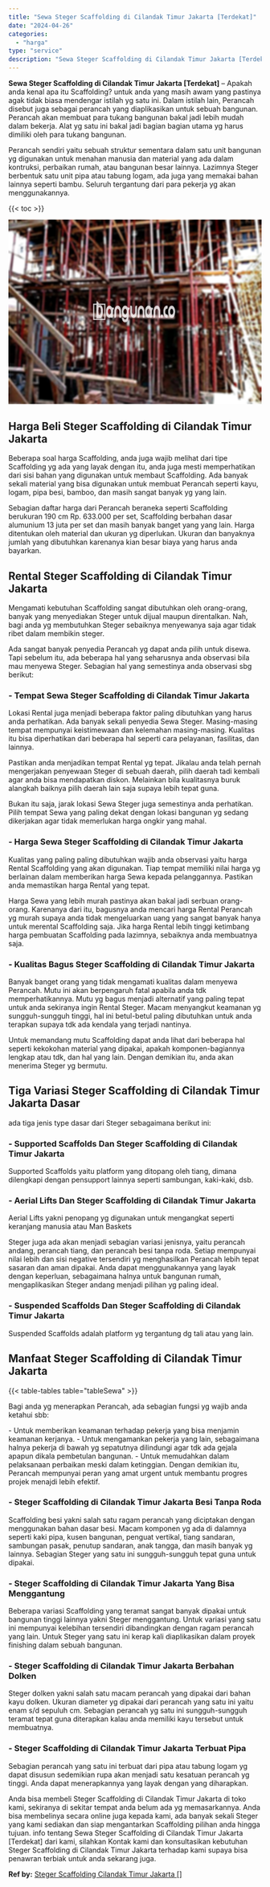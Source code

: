 ```yaml
---
title: "Sewa Steger Scaffolding di Cilandak Timur Jakarta [Terdekat]"
date: "2024-04-26"
categories: 
  - "harga"
type: "service"
description: "Sewa Steger Scaffolding di Cilandak Timur Jakarta [Terdekat]. Anda bisa membeli Steger Scaffolding di Cilandak Timur Jakarta di toko kami, sekiranya di sekit..."
---
```


**Sewa Steger Scaffolding di Cilandak Timur Jakarta \[Terdekat\]** – Apakah anda kenal apa itu Scaffolding? untuk anda yang masih awam yang pastinya agak tidak biasa mendengar istilah yg satu ini. Dalam istilah lain, Perancah disebut juga sebagai perancah yang diaplikasikan untuk sebuah bangunan. Perancah akan membuat para tukang bangunan bakal jadi lebih mudah dalam bekerja. Alat yg satu ini bakal jadi bagian bagian utama yg harus dimiliki oleh para tukang bangunan.

Perancah sendiri yaitu sebuah struktur sementara dalam satu unit bangunan yg digunakan untuk menahan manusia dan material yang ada dalam kontruksi, perbaikan rumah, atau bangunan besar lainnya. Lazimnya Steger berbentuk satu unit pipa atau tabung logam, ada juga yang memakai bahan lainnya seperti bambu. Seluruh tergantung dari para pekerja yg akan menggunakannya.

{{< toc >}}

![Sewa Steger Scaffolding di Cilandak Timur Jakarta [Terdekat]](/images/sewa-scaffolding-steger-10.png)

## Harga Beli Steger Scaffolding di Cilandak Timur Jakarta

Beberapa soal harga Scaffolding, anda juga wajib melihat dari tipe Scaffolding yg ada yang layak dengan itu, anda juga mesti memperhatikan dari sisi bahan yang digunakan untuk membaut Scaffolding. Ada banyak sekali material yang bisa digunakan untuk membuat Perancah seperti kayu, logam, pipa besi, bamboo, dan masih sangat banyak yg yang lain.

Sebagian daftar harga dari Perancah beraneka seperti Scaffolding berukuran 190 cm Rp. 633.000 per set, Scaffolding berbahan dasar alumunium 13 juta per set dan masih banyak banget yang yang lain. Harga ditentukan oleh material dan ukuran yg diperlukan. Ukuran dan banyaknya jumlah yang dibutuhkan karenanya kian besar biaya yang harus anda bayarkan.

## Rental Steger Scaffolding di Cilandak Timur Jakarta

Mengamati kebutuhan Scaffolding sangat dibutuhkan oleh orang-orang, banyak yang menyediakan Steger untuk dijual maupun direntalkan. Nah, bagi anda yg membutuhkan Steger sebaiknya menyewanya saja agar tidak ribet dalam membikin steger.

Ada sangat banyak penyedia Perancah yg dapat anda pilih untuk disewa. Tapi sebelum itu, ada beberapa hal yang seharusnya anda observasi bila mau menyewa Steger. Sebagian hal yang semestinya anda observasi sbg berikut:

### \- Tempat Sewa Steger Scaffolding di Cilandak Timur Jakarta

Lokasi Rental juga menjadi beberapa faktor paling dibutuhkan yang harus anda perhatikan. Ada banyak sekali penyedia Sewa Steger. Masing-masing tempat mempunyai keistimewaan dan kelemahan masing-masing. Kualitas itu bisa diperhatikan dari beberapa hal seperti cara pelayanan, fasilitas, dan lainnya.

Pastikan anda menjadikan tempat Rental yg tepat. Jikalau anda telah pernah mengerjakan penyewaan Steger di sebuah daerah, pilih daerah tadi kembali agar anda bisa mendapatkan diskon. Melainkan bila kualitasnya buruk alangkah baiknya pilih daerah lain saja supaya lebih tepat guna.

Bukan itu saja, jarak lokasi Sewa Steger juga semestinya anda perhatikan. Pilih tempat Sewa yang paling dekat dengan lokasi bangunan yg sedang dikerjakan agar tidak memerlukan harga ongkir yang mahal.

### \- Harga Sewa Steger Scaffolding di Cilandak Timur Jakarta

Kualitas yang paling paling dibutuhkan wajib anda observasi yaitu harga Rental Scaffolding yang akan digunakan. Tiap tempat memiliki nilai harga yg berlainan dalam memberikan harga Sewa kepada pelanggannya. Pastikan anda memastikan harga Rental yang tepat.

Harga Sewa yang lebih murah pastinya akan bakal jadi serbuan orang-orang. Karenanya dari itu, bagusnya anda mencari harga Rental Perancah yg murah supaya anda tidak mengeluarkan uang yang sangat banyak hanya untuk merental Scaffolding saja. Jika harga Rental lebih tinggi ketimbang harga pembuatan Scaffolding pada lazimnya, sebaiknya anda membuatnya saja.

### \- Kualitas Bagus Steger Scaffolding di Cilandak Timur Jakarta

Banyak banget orang yang tidak mengamati kualitas dalam menyewa Perancah. Mutu ini akan berpengaruh fatal apabila anda tdk memperhatikannya. Mutu yg bagus menjadi alternatif yang paling tepat untuk anda sekiranya ingin Rental Steger. Macam menyangkut keamanan yg sungguh-sungguh tinggi, hal ini betul-betul paling dibutuhkan untuk anda terapkan supaya tdk ada kendala yang terjadi nantinya.

Untuk memandang mutu Scaffolding dapat anda lihat dari beberapa hal seperti kekokohan material yang dipakai, apakah komponen-bagiannya lengkap atau tdk, dan hal yang lain. Dengan demikian itu, anda akan menerima Steger yg bermutu.

## Tiga Variasi Steger Scaffolding di Cilandak Timur Jakarta Dasar

ada tiga jenis type dasar dari Steger sebagaimana berikut ini:

### \- Supported Scaffolds Dan Steger Scaffolding di Cilandak Timur Jakarta

Supported Scaffolds yaitu platform yang ditopang oleh tiang, dimana dilengkapi dengan pensupport lainnya seperti sambungan, kaki-kaki, dsb.

### \- Aerial Lifts Dan Steger Scaffolding di Cilandak Timur Jakarta

Aerial Lifts yakni penopang yg digunakan untuk mengangkat seperti keranjang manusia atau Man Baskets

Steger juga ada akan menjadi sebagian variasi jenisnya, yaitu perancah andang, perancah tiang, dan perancah besi tanpa roda. Setiap mempunyai nilai lebih dan sisi negative tersendiri yg menghasilkan Perancah lebih tepat sasaran dan aman dipakai. Anda dapat menggunakannya yang layak dengan keperluan, sebagaimana halnya untuk bangunan rumah, mengaplikasikan Steger andang menjadi pilihan yg paling ideal.

### \- Suspended Scaffolds Dan Steger Scaffolding di Cilandak Timur Jakarta

Suspended Scaffolds adalah platform yg tergantung dg tali atau yang lain.

## Manfaat Steger Scaffolding di Cilandak Timur Jakarta

{{< table-tables table="tableSewa" >}}

Bagi anda yg menerapkan Perancah, ada sebagian fungsi yg wajib anda ketahui sbb:

\- Untuk memberikan keamanan terhadap pekerja yang bisa menjamin keamanan kerjanya. - Untuk mengamankan pekerja yang lain, sebagaimana halnya pekerja di bawah yg sepatutnya dilindungi agar tdk ada gejala apapun dikala pembetulan bangunan. - Untuk memudahkan dalam pelaksanaan perbaikan meski dalam ketinggian. Dengan demikian itu, Perancah mempunyai peran yang amat urgent untuk membantu progres projek menajdi lebih efektif.

### \- Steger Scaffolding di Cilandak Timur Jakarta Besi Tanpa Roda

Scaffolding besi yakni salah satu ragam perancah yang diciptakan dengan menggunakan bahan dasar besi. Macam komponen yg ada di dalamnya seperti kaki pipa, kusen bangunan, penguat vertikal, tiang sandaran, sambungan pasak, penutup sandaran, anak tangga, dan masih banyak yg lainnya. Sebagian Steger yang satu ini sungguh-sungguh tepat guna untuk dipakai.

### \- Steger Scaffolding di Cilandak Timur Jakarta Yang Bisa Menggantung

Beberapa variasi Scaffolding yang teramat sangat banyak dipakai untuk bangunan tinggi lainnya yakni Steger menggantung. Untuk variasi yang satu ini mempunyai kelebihan tersendiri dibandingkan dengan ragam perancah yang lain. Untuk Steger yang satu ini kerap kali diaplikasikan dalam proyek finishing dalam sebuah bangunan.

### \- Steger Scaffolding di Cilandak Timur Jakarta Berbahan Dolken

Steger dolken yakni salah satu macam perancah yang dipakai dari bahan kayu dolken. Ukuran diameter yg dipakai dari perancah yang satu ini yaitu enam s/d sepuluh cm. Sebagian perancah yg satu ini sungguh-sungguh teramat tepat guna diterapkan kalau anda memiliki kayu tersebut untuk membuatnya.

### \- Steger Scaffolding di Cilandak Timur Jakarta Terbuat Pipa

Sebagian perancah yang satu ini terbuat dari pipa atau tabung logam yg dapat disusun sedemikian rupa akan menjadi satu kesatuan perancah yg tinggi. Anda dapat menerapkannya yang layak dengan yang diharapkan.

Anda bisa membeli Steger Scaffolding di Cilandak Timur Jakarta di toko kami, sekiranya di sekitar tempat anda belum ada yg memasarkannya. Anda bisa membelinya secara online juga kepada kami, ada banyak sekali Steger yang kami sediakan dan siap mengantarkan Scaffolding pilihan anda hingga tujuan. info tentang Sewa Steger Scaffolding di Cilandak Timur Jakarta \[Terdekat\] dari kami, silahkan Kontak kami dan konsultasikan kebutuhan Steger Scaffolding di Cilandak Timur Jakarta terhadap kami supaya bisa penawran terbiak untuk anda sekarang juga.

**Ref by:** [Steger Scaffolding Cilandak Timur Jakarta []](https://id.wikipedia.org/wiki/Steger)
